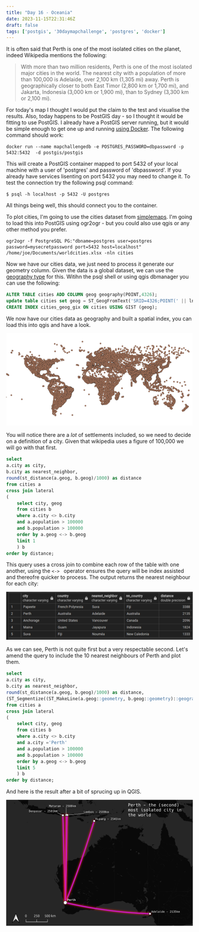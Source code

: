 ```yaml
---
title: "Day 16 - Oceania"
date: 2023-11-15T22:31:46Z
draft: false
tags: ['postgis', '30daymapchallenge', 'postgres', 'docker']
---
```


It is often said that Perth is one of the most isolated cities on the planet, indeed Wikipedia mentions the following:

> With more than two million residents, Perth is one of the most isolated major cities in the world. The nearest city with a population of more than 100,000 is Adelaide, over 2,100 km (1,305 mi) away. Perth is geographically closer to both East Timor (2,800 km or 1,700 mi), and Jakarta, Indonesia (3,000 km or 1,900 mi), than to Sydney (3,300 km or 2,100 mi).

For today's map I thought I would put the claim to the test and visualise the results. Also, today happens to be PostGIS day - so I thought it would be fitting to use PostGIS. I already have a PostGIS server running, but it would be simple enough to get one up and running [using Docker](https://registry.hub.docker.com/r/postgis/postgis/). The following command should work:

```shell
docker run --name mapchallengedb -e POSTGRES_PASSWORD=dbpassword -p 5432:5432  -d postgis/postgis
```

This will create a PostGIS container mapped to port 5432 of your local machine with a user of 'postgres' and password of 'dbpassword'. If you already have services lisenting on port 5432 you may need to change it. To test the connection try the following psql command:

```shell
$ psql -h localhost -p 5432 -U postgres
```

All things being well, this should connect you to the container. 

To plot cities, I'm going to use the cities dataset from [simplemaps](https://simplemaps.com/data/world-cities). I'm going to load this into PostGIS using ogr2ogr - but you could also use qgis or any other method you prefer.

```shell
ogr2ogr -f PostgreSQL PG:"dbname=postgres user=postgres password=mysecretpassword port=5432 host=localhost" /home/joe/Documents/worldcities.xlsx -nln cities
```
Now we have our cities data, we just need to process it generate our geometry column. Given the data is a global dataset, we can use the [geography type](https://postgis.net/documentation/faq/geometry-or-geography/) for this. Witihn the psql shell or using qgis dbmanager you can use the following:

```sql
ALTER TABLE cities ADD COLUMN geog geography(POINT,4326);
update table cities set geog = ST_GeogFromText('SRID=4326;POINT(' || lng || ' ' || lat || ')');
CREATE INDEX cities_geog_gix ON cities USING GIST (geog);
```

We now have our cities data as geography and built a spatial index, you can load this into qgis and have a look. 

![Cities dataset](/30daymapchallenge2023/day16_cities.png)

You will notice there are a _lot_ of settlements included, so we need to decide on a definition of a city. Given that wikipedia uses a figure of 100,000 we will go with that first.

```sql
select 
a.city as city,
b.city as nearest_neighbor,
round(st_distance(a.geog, b.geog)/1000) as distance
from cities a
cross join lateral
(
	select city, geog
	from cities b
	where a.city <> b.city
	and a.population > 100000
	and b.population > 100000
	order by a.geog <-> b.geog
	limit 1
    ) b
order by distance;
```

This query uses a cross join to combine each row of the table with one another, using the `<-> ` operator ensures the query will be index assisted and thereofre quicker to process. The output returns the nearest neighbour for each city:

![Query results](/30daymapchallenge2023/day16_table.png)

As we can see, Perth is not quite first but a very respectable second. Let's amend the query to include the 10 nearest neighbours of Perth and plot them.

```sql
select 
a.city as city,
b.city as nearest_neighbor,
round(st_distance(a.geog, b.geog)/1000) as distance,
(ST_Segmentize((ST_MakeLine(a.geog::geometry, b.geog::geometry)::geography),100000)::geometry) as geog
from cities a
cross join lateral
(
	select city, geog
	from cities b
	where a.city <> b.city
	and a.city ='Perth'
	and a.population > 100000
	and b.population > 100000
	order by a.geog <-> b.geog
	limit 5
    ) b
order by distance;
```

And here is the result after a bit of sprucing up in QGIS.

![5 nearest neighbours to Perth](/30daymapchallenge2023/day16.png)